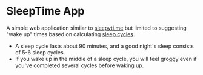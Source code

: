 # SleepTime App

A simple web application similar to [sleepyti.me](https://sleepyti.me/) but limited to suggesting "wake up" times based on calculating [sleep cycles](https://en.wikipedia.org/wiki/Sleep_cycle). 

* A sleep cycle lasts about 90 minutes, and a good night's sleep consists of 5-6 sleep cycles. 
* If you wake up in the middle of a sleep cycle, you will feel groggy even if you've completed several cycles before waking up.  

